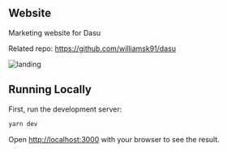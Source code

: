 ## Website

Marketing website for Dasu

Related repo: https://github.com/williamsk91/dasu


![landing](https://user-images.githubusercontent.com/25893551/154862924-2a52f812-ebb5-4877-92ca-38708322fb35.png)




## Running Locally

First, run the development server:

```bash
yarn dev
```

Open [http://localhost:3000](http://localhost:3000) with your browser to see the result.
